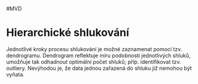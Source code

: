 #MVD 
# Hierarchické shlukování
Jednotlivé kroky procesu shlukování je možné zaznamenat pomocí tzv. dendrogramu. Dendrogram reflektuje míru podobnosti jednotlivých shluků, umožňuje tak odhadnout optimální počet shluků; příp. identifikovat tzv. outliery. Nevýhodou je, že data jednou zařazená do shluku již nemohou být vyňata.